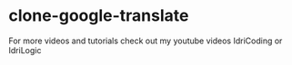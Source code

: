 # clone-google-translate
For more videos and tutorials check out my youtube videos IdriCoding or IdriLogic
